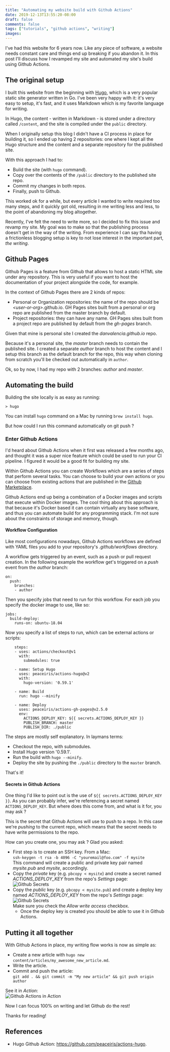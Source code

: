 ```yaml
---
title: "Automating my website build with Github Actions"
date: 2019-12-13T13:55:20-08:00
draft: false
comments: false
tags: ["tutorials", "github actions", "writing"]
images:
---
```


I've had this website for 6 years now. Like any piece of software, a website needs constant care and things end up breaking if you abandon it. In this post I'll discuss how I revamped my site and automated my site's build using Github Actions.

## The original setup 

I built this website from the beginning with [Hugo](https://gohugo.io), which is a very popular static site generator written in Go. I've been very happy with it: it's very easy to setup, it's fast, and it uses Markdown which is my favorite language for writing. 

In Hugo, the content - written in Markdown - is stored under a directory called `/content`, and the site is compiled under the `public` directory.  

When I originally setup this blog I didn't have a CI process in place for building it, so I ended up having 2 repositories: one where I kept all the Hugo structure and the content and a separate repository for the published site. 

With this approach I had to:  
  * Build the site (with `hugo` command).  
  * Copy over the contents of the `/public` directory to the published site repo.  
  * Commit my changes in both repos.  
  * Finally, push to Github. 

This worked ok for a while, but every article I wanted to write required too many steps, and it quickly got old, resulting in me writing less and less, to the point of abandoning my blog altogether. 

Recently, I've felt the need to write more, so I decided to fix this issue and revamp my site. My goal was to make so that the publishing process doesn't get in the way of the writing. From experience I can say tha having a frictionless blogging setup is key to not lose interest in the important part, _the writing_. 

## Github Pages

Github Pages is a feature from Github that allows to host a static HTML site under any repository. This is very useful if you want to host the documentation of your project alongside the code, for example. 

In the context of Github Pages there are 2 kinds of repos:
- Personal or Organization repositories: the name of the repo should be _\<user-or-org\>_.github.io. GH Pages sites built from a personal or org repo are published from the master branch by default.
- Project repositories: they can have any name. GH Pages sites built from a project repo are published by default from the _gh-pages_ branch. 

Given that mine is personal site I created the _danvalencia.github.io_ repo. 

Because it's a personal site, the _master_ branch needs to contain the published site. I created a separate _author_ branch to host the content and I setup this branch as the default branch for the repo, this way when cloning from scratch you'll be checked out automatically in `author`. 

Ok, so by now, I had my repo with 2 branches: _author_ and _master_. 

## Automating the build

Building the site locally is as easy as running:

```
> hugo
```

You can install `hugo` command on a Mac by running `brew install hugo`.

But how could I run this command automatically on git push ?

### Enter Github Actions

I'd heard about Github Actions when it first was released a few months ago, and thought it was a super nice feature which could be used to run your CI pipeline. I figured it would be a good fit for building my site.

Within Github Actions you can create Workflows which are a series of steps that perform several tasks. You can choose to build your own actions or you can choose from existing actions that are published in the [Github Marketplace](https://github.com/marketplace?type=actions).

Github Actions end up being a combination of a Docker images and scripts that execute within Docker images. The cool thing about this approach is that because it's Docker based it can contain virtually any base software, and thus you can automate build for any programming stack. I'm not sure about the constraints of storage and memory, though.

#### Workflow Configuration 

Like most configurations nowadays, Github Actions workflows are defined with YAML files you add to your repository's _.github/workflows_ directory.

A workflow gets triggered by an event, such as a push or pull request creation. In the following example the workflow get's triggered on a _push_ event from the _author_ branch:

```
on:
  push:
    branches:
    - author
```

Then you specify jobs that need to run for this workflow. For each job you specify the docker image to use, like so:
```
jobs:
  build-deploy:
    runs-on: ubuntu-18.04
```

 Now you specify a list of steps to run, which can be external actions or scripts:

```
    steps:
    - uses: actions/checkout@v1
      with:
        submodules: true

    - name: Setup Hugo
      uses: peaceiris/actions-hugo@v2
      with:
        hugo-version: '0.59.1'

    - name: Build
      run: hugo --minify

    - name: Deploy
      uses: peaceiris/actions-gh-pages@v2.5.0
      env:
        ACTIONS_DEPLOY_KEY: ${{ secrets.ACTIONS_DEPLOY_KEY }}
        PUBLISH_BRANCH: master
        PUBLISH_DIR: ./public
```

The steps are mostly self explanatory. In laymans terms:    
  * Checkout the repo, with submodules.  
  * Install Hugo version '0.59.1'.  
  * Run the build with `hugo --minify`.  
  * Deploy the site by pushing the `./public` directory to the `master` branch.

That's it!

#### Secrets in Github Actions

One thing I'd like to point out is the use of `${{ secrets.ACTIONS_DEPLOY_KEY }}`. As you can probably infer, we're referencing a secret named `ACTIONS_DEPLOY_KEY`. But where does this come from, and what is it for, you may ask ?

This is the secret that Github Actions will use to push to a repo. In this case we're _pushing_ to the current repo, which means that the secret needs to have write permissions to the repo.

How can you create one, you may ask ? Glad you asked:  

* First step is to create an SSH key. From a Mac:  
  `ssh-keygen -t rsa -b 4096 -C "youremail@foo.com" -f mysite`  
  This command will create a public and private key pair named _mysite.pub_ and _mysite_, accordingly.  
* Copy the _private_ key (e.g. `pbcopy < mysite`) and create a secret named _ACTIONS\_DEPLOY\_KEY_ from the repo's _Settings_ page:  
  ![Github Secrets][1]  
* Copy the _public_ key (e.g. `pbcopy < mysite.pub`) and create a deploy key named _ACTIONS\_DEPLOY\_KEY_ from the repo's _Settings_ page:  
  ![Github Secrets][2]  
  Make sure you check the _Allow write access_ checkbox.
  - Once the deploy key is created you should be able to use it in Github Actions. 

## Putting it all together  
With Github Actions in place, my writing flow works is now as simple as:  

* Create a new article with `hugo new content/articles/my_awesome_new_article.md`.  
* Write the article.  
* Commit and push the article:  
  `git add . && git commit -m "My new article" && git push origin author` 

See it in _Action_:  
  ![Github Actions in Action][3]  
 
Now I can focus 100% on writing and let Github do the rest!  

Thanks for reading!


## References
* Hugo Github Action: https://github.com/peaceiris/actions-hugo.   


  [1]: https://s3.amazonaws.com/danvalencia_my_site/github_secrets.png
  [2]: https://s3.amazonaws.com/danvalencia_my_site/github_deploy_keys.png
  [3]: https://s3.amazonaws.com/danvalencia_my_site/github_actions_in_action.png